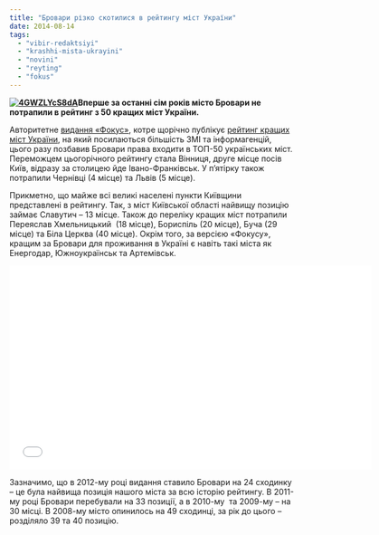 ```yaml
---
title: "Бровари різко скотилися в рейтингу міст України"
date: 2014-08-14
tags: 
  - "vibir-redaktsiyi"
  - "krashhi-mista-ukrayini"
  - "novini"
  - "reyting"
  - "fokus"
---
```


**[![4GWZLYcS8dA](https://mpz.brovary.org/wp-content/uploads/2014/08/4GWZLYcS8dA.jpg)](https://mpz.brovary.org/wp-content/uploads/2014/08/4GWZLYcS8dA.jpg)Вперше за останні сім років місто Бровари не потрапили в рейтинг з 50 кращих міст України.**

Авторитетне [видання «Фокус»](http://focus.ua/ratings/276793/?_utl_t=fb), котре щорічно публікує [рейтинг кращих міст України](http://life.pravda.com.ua/society/2014/08/14/177779/), на який посилаються більшість ЗМІ та інформагенцій, цього разу позбавив Бровари права входити в ТОП-50 українських міст. Переможцем цьогорічного рейтингу стала Вінниця, друге місце посів Київ, відразу за столицею йде Івано-Франківськ. У п’ятірку також потрапили Чернівці (4 місце) та Львів (5 місце).

Прикметно, що майже всі великі населені пункти Київщини представлені в рейтингу. Так, з міст Київської області найвищу позицію займає Славутич – 13 місце. Також до переліку кращих міст потрапили Переяслав Хмельницький  (18 місце), Бориспіль (20 місце), Буча (29 місце) та Біла Церква (40 місце). Окрім того, за версією «Фокусу», кращим за Бровари для проживання в Україні є навіть такі міста як Енергодар, Южноукраїнськ та Артемівськ.

<iframe src="//www.youtube.com/embed/lTcTFzjGeoA" width="640" height="360" frameborder="0" allowfullscreen="allowfullscreen"></iframe>

Зазначимо, що в 2012-му році видання ставило Бровари на 24 сходинку – це була найвища позиція нашого міста за всю історію рейтингу. В 2011-му році Бровари перебували на 33 позиції, а в 2010-му  та 2009-му – на 30 місці. В 2008-му місто опинилось на 49 сходинці, за рік до цього – розділяло 39 та 40 позицію.
